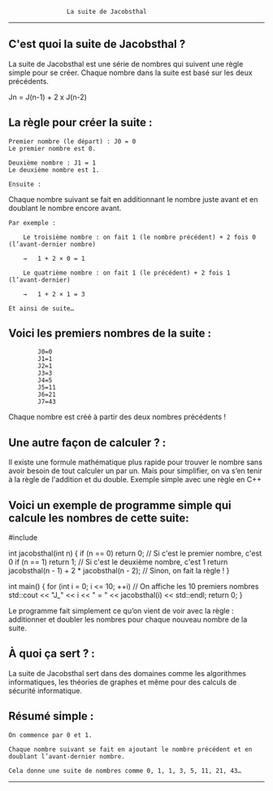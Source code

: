                     La suite de Jacobsthal
*******************************************************************************************

C'est quoi la suite de Jacobsthal ?
-----------------------------------

La suite de Jacobsthal est une série de nombres qui suivent une règle simple pour se créer.
Chaque nombre dans la suite est basé sur les deux précédents.

Jn = J(n-1) + 2 x J(n-2)


La règle pour créer la suite :
------------------------------

    Premier nombre (le départ) : J0 = 0
    Le premier nombre est 0.

    Deuxième nombre : J1 = 1
    Le deuxième nombre est 1.

    Ensuite : 

Chaque nombre suivant se fait en additionnant le nombre juste avant et en doublant le nombre encore avant.

    Par exemple :

        Le troisième nombre : on fait 1 (le nombre précédent) + 2 fois 0 (l’avant-dernier nombre) 
        
        →   1 + 2 × 0 = 1

        Le quatrième nombre : on fait 1 (le précédent) + 2 fois 1 (l’avant-dernier) 
        
        →   1 + 2 × 1 = 3

    Et ainsi de suite…


Voici les premiers nombres de la suite :
----------------------------------------

            J0=0
            J1=1
            J2=1
            J3=3
            J4=5
            J5=11
            J6=21
            J7=43

Chaque nombre est créé à partir des deux nombres précédents !

Une autre façon de calculer ? :
-------------------------------

Il existe une formule mathématique plus rapide pour trouver le nombre sans avoir besoin de tout calculer un par un.
Mais pour simplifier, on va s’en tenir à la règle de l'addition et du double.
Exemple simple avec une règle en C++

Voici un exemple de programme simple qui calcule les nombres de cette suite:
----------------------------------------------------------------------------

#include <iostream>

int jacobsthal(int n) 
{
    if (n == 0) return 0;   // Si c'est le premier nombre, c'est 0
    if (n == 1) return 1;   // Si c'est le deuxième nombre, c'est 1
    return jacobsthal(n - 1) + 2 * jacobsthal(n - 2);   // Sinon, on fait la règle !
}

int main() 
{
    for (int i = 0; i <= 10; ++i)   // On affiche les 10 premiers nombres
        std::cout << "J_" << i << " = " << jacobsthal(i) << std::endl;
    return 0;
}

Le programme fait simplement ce qu’on vient de voir avec la règle : 
additionner et doubler les nombres pour chaque nouveau nombre de la suite.

À quoi ça sert ? :
------------------

La suite de Jacobsthal sert dans des domaines comme les algorithmes informatiques,
les théories de graphes et même pour des calculs de sécurité informatique.

Résumé simple :
---------------

    On commence par 0 et 1.

    Chaque nombre suivant se fait en ajoutant le nombre précédent et en doublant l’avant-dernier nombre.

    Cela donne une suite de nombres comme 0, 1, 1, 3, 5, 11, 21, 43…

********************************************************************************************************************

